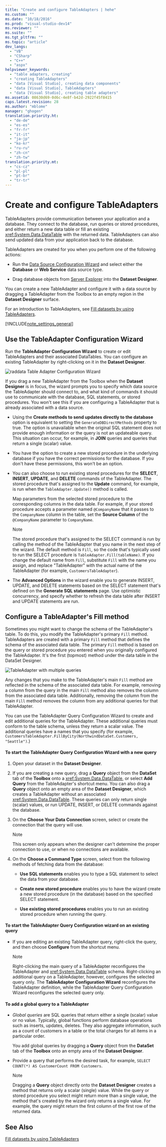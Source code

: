 ```yaml
---
title: "Create and configure TableAdapters | hehe"
ms.custom: ""
ms.date: "10/18/2016"
ms.prod: "visual-studio-dev14"
ms.reviewer: ""
ms.suite: ""
ms.tgt_pltfrm: ""
ms.topic: "article"
dev_langs: 
  - "VB"
  - "CSharp"
  - "C++"
  - "aspx"
helpviewer_keywords: 
  - "table adapters, creating"
  - "creating TableAdapters"
  - "data [Visual Studio], creating data components"
  - "data [Visual Studio], TableAdapters"
  - "data [Visual Studio], creating table adapters"
ms.assetid: 08630d69-0d6c-4e8f-b42d-2922f45f8415
caps.latest.revision: 28
ms.author: "mblome"
manager: "ghogen"
translation.priority.ht: 
  - "de-de"
  - "es-es"
  - "fr-fr"
  - "it-it"
  - "ja-jp"
  - "ko-kr"
  - "ru-ru"
  - "zh-cn"
  - "zh-tw"
translation.priority.mt: 
  - "cs-cz"
  - "pl-pl"
  - "pt-br"
  - "tr-tr"
---
```

# Create and configure TableAdapters
TableAdapters provide communication between your application and a database. They connect to the database, run queries or stored procedures, and either return a new data table or fill an existing <xref:System.Data.DataTable> with the returned data. TableAdapters can also send updated data from your application back to the database.  
  
 TableAdapters are created for you when you perform one of the following actions:  
  
-   Run the [Data Source Configuration Wizard](../data-tools/media/data-source-configuration-wizard.png) and select either the **Database** or **Web Service** data source type.  
  
-   Drag database objects from [Server Explorer](../Topic/Server%20Explorer.md) into the **Dataset Designer**.  
  
 You can create a new TableAdapter and configure it with a data source by dragging a TableAdapter from the Toolbox to an empty region in the **Dataset Designer** surface.  
  
 For an introduction to TableAdapters, see [Fill datasets by using TableAdapters](../data-tools/fill-datasets-by-using-tableadapters.md).  
  
 [!INCLUDE[note_settings_general](../data-tools/includes/note_settings_general_md.md)]  
  
## Use the TableAdapter Configuration Wizard  
 Run the **TableAdapter Configuration Wizard** to create or edit TableAdapters and their associated DataTables. You can configure an existing TableAdapter by right-clicking on it in the **Dataset Designer**.  
  
 ![raddata Table Adapter Configuration Wizard](../data-tools/media/raddata-table-adapter-configuration-wizard.png "raddata Table Adapter Configuration Wizard")  
  
 If you drag a new TableAdapter from the Toolbox when the **Dataset Designer** is in focus, the wizard  prompts you to specify which data source the TableAdapter should connect to, and what kind of commands it should use to communicate with the database, SQL statements, or stored procedures. You won't see this if you are configuring a TableAdapter that is already associated with a data source.  
  
-   Using the **Create methods to send updates directly to the database** option is equivalent to setting the `GenerateDBDirectMethods` property to true. The option is unavailable when the original SQL statement does not provide enough information or the query is not an updateable query. This situation can occur, for example, in **JOIN** queries and queries that return a single (scalar) value.  
  
-   You have the option to create a new stored procedure  in the underlying database if you have the correct permissions for the database. If you don't have these permissions,  this won't be an option.  
  
-   You can also  choose to run  existing stored procedures for the **SELECT**, **INSERT**, **UPDATE**, and **DELETE** commands of the TableAdapter. The stored procedure that's assigned to the **Update** command, for example, is run when the `TableAdapter.Update()` method is called.  
  
     Map parameters from the selected stored procedure to the corresponding columns in the data table. For example, if your stored procedure accepts a parameter named `@CompanyName` that it passes to the `CompanyName` column in the table, set the **Source Column** of the `@CompanyName` parameter to `CompanyName`.  
  
    > [!NOTE]
    >  The stored procedure that's assigned to the SELECT command is run by calling the method of the TableAdapter that you name in the next step of the wizard. The default method is `Fill`, so the code that's typically used to run the SELECT procedure is `TableAdapter.Fill(tableName)`. If you change the default name from `Fill`, substitute `Fill` with the name you assign,  and replace "TableAdapter" with the actual name of the TableAdapter (for example, `CustomersTableAdapter`).  
  
-   The **Advanced Options** in the wizard enable you to generate INSERT, UPDATE, and DELETE statements based on the SELECT statement that's defined on the **Generate SQL statements** page. Use optimistic concurrency, and specify whether to refresh the data table after INSERT and UPDATE statements are run.  
  
## Configure a TableAdapter's Fill method  
 Sometimes you might want to change the schema of the TableAdapter's table. To do this, you modify the  TableAdapter's primary `Fill` method. TableAdapters are created with a primary `Fill` method that defines the schema of the associated data table. The primary `Fill` method is based on the query or stored procedure you entered when you originally configured the TableAdapter. It's the first (topmost) method under the data table in the DataSet Designer.  
  
 ![TableAdapter with multiple queries](../data-tools/media/tableadapter.gif "TableAdapter")  
  
 Any changes that you make to the TableAdapter's main `Fill` method are reflected in the schema of the associated data table. For example, removing a column from the query in the main `Fill` method also removes the column from the associated data table. Additionally, removing the column from the main `Fill` method removes the column from any additional queries for that TableAdapter.  
  
 You can use the TableAdapter Query Configuration Wizard to create and edit additional queries for the TableAdapter. These additional queries must conform to the table schema, unless they return a scalar value.  The additional queries have a names that you specify (for example, `CustomersTableAdapter.FillByCity(NorthwindDataSet.Customers, "Seattle")`.)  
  
#### To start the TableAdapter Query Configuration Wizard with a new query  
  
1.  Open your dataset in the **Dataset Designer**.  
  
2.  If you are creating a new query, drag a **Query** object from the **DataSet** tab of the **Toolbox** onto a <xref:System.Data.DataTable>, or select **Add Query** from the TableAdapter's shortcut menu. You can also drag a **Query** object onto an empty area of the **Dataset Designer**, which creates a TableAdapter without an associated <xref:System.Data.DataTable>. These queries can only return single (scalar) values, or run UPDATE, INSERT, or DELETE commands against the database.  
  
3.  On the **Choose Your Data Connection** screen, select or create the connection that the query will use.  
  
    > [!NOTE]
    >  This screen only appears when the designer can't determine the proper connection to use, or when no connections are available.  
  
4.  On the **Choose a Command Type** screen, select from the following methods of fetching data from the database:  
  
    -   **Use SQL statements** enables you to type a SQL statement to select the data from your database.  
  
    -   **Create new stored procedure** enables you to have the wizard create a new stored procedure (in the database) based on the specified SELECT statement.  
  
    -   **Use existing stored procedures** enables you to run an existing stored procedure when running the query.  
  
#### To start the TableAdapter Query Configuration wizard on an existing query  
  
-   If you are editing an existing TableAdapter query, right-click the query, and then choose **Configure** from the shortcut menu.  
  
    > [!NOTE]
    >  Right-clicking the main query of a TableAdapter reconfigures the TableAdapter and <xref:System.Data.DataTable> schema. Right-clicking an additional query on a TableAdapter, however,  configures the selected query only. The **TableAdapter Configuration Wizard** reconfigures the TableAdapter definition, while the TableAdapter Query Configuration Wizard reconfigures the selected query only.  
  
#### To add a global  query to a TableAdapter  
  
-   *Global queries* are SQL queries that return either a single (scalar) value or no value. Typically, global functions perform database operations such as inserts, updates, deletes. They also aggregate information,  such as a count of customers in a table or the total charges for all items in a particular order.  
  
     You add global queries by dragging a **Query** object from the **DataSet** tab of the **Toolbox** onto an empty area of the **Dataset Designer**.  
  
-   Provide a query that performs the desired task, for example, `SELECT COUNT(*) AS CustomerCount FROM Customers`.  
  
    > [!NOTE]
    >  Dragging a **Query** object directly onto the **Dataset Designer** creates a method that returns only a scalar (single) value. While the query or stored procedure you select might return more than a single value, the method that's created by the wizard  only returns a single value. For example, the query might return the first column of the first row of the returned data.  
  
## See Also  
 [Fill datasets by using TableAdapters](../data-tools/fill-datasets-by-using-tableadapters.md)